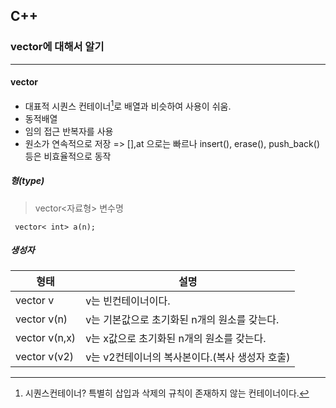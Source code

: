 ## C++  
### vector에 대해서 알기
---
#### vector
- 대표적 시퀀스 컨테이너[^1]로 배열과 비슷하여 사용이 쉬움.
- 동적배열
- 임의 접근 반복자를 사용
- 원소가 연속적으로 저장 => [],at 으로는 빠르나 insert(), erase(), push_back()등은 비효율적으로 동작

##### 형(type)
>vector<자료형> 변수명
<pre><code> vector< int> a(n);</code></pre>

##### 생성자
형태|설명
----|----
vector v| v는 빈컨테이너이다.
vector v(n)|v는 기본값으로 초기화된 n개의 원소를 갖는다.
vector v(n,x)|v는 x값으로 초기화된 n개의 원소를 갖는다.
vector v(v2)|v는 v2컨테이너의 복사본이다.(복사 생성자 호출)



[^1]: 시퀀스컨테이너? 특별히 삽입과 삭제의 규칙이 존재하지 않는 컨테이너이다.
